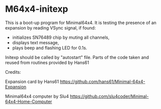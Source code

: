 # M64x4-initexp
This is a boot-up program for Minimal64x4. It is testing the presence of an expansion by reading VSync signal, if found: 
  - initializes SN76489 chip by muting all channels,
  - displays text message,
  - plays beep and flashing LED for 0.1s.
    
Initexp should be called by "autostart" file. 
Parts of the code taken and reused from routines provided by Hans61 

Credits:

Expansion card by Hans61 https://github.com/hans61/Minimal-64x4-Expansion 

Minimal64x4 computer by Slu4 https://github.com/slu4coder/Minimal-64x4-Home-Computer


